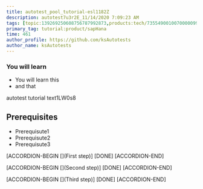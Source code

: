 ```yaml
---
title: autotest_pool_tutorial-esl1182Z
description: autotest7u3r2E_11/14/2020 7:09:23 AM
tags: [topic:139269250608756787992873,products:tech/73554900100700000996,tutorial:experience/advanced]
primary_tag: tutorial:product/sapHana
time: 461
author_profile: https://github.com/ksAutotests
author_name: ksAutotests
---
```

### You will learn
- You will learn this
- and that

autotest tutorial text1LW0s8

## Prerequisites
- Prerequisute1
- Prerequisute2
- Prerequisute3

[ACCORDION-BEGIN [](First step)]
[DONE]
[ACCORDION-END]

[ACCORDION-BEGIN [](Second step)]
[DONE]
[ACCORDION-END]

[ACCORDION-BEGIN [](Third step)]
[DONE]
[ACCORDION-END]

